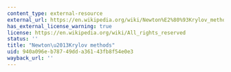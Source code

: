 ```yaml
---
content_type: external-resource
external_url: https://en.wikipedia.org/wiki/Newton%E2%80%93Krylov_method
has_external_license_warning: true
license: https://en.wikipedia.org/wiki/All_rights_reserved
status: ''
title: "Newton\u2013Krylov methods"
uid: 940a096e-b787-49dd-a361-43fb8f54e0e3
wayback_url: ''
---
```

